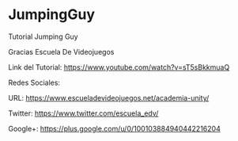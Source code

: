 # JumpingGuy
Tutorial Jumping Guy

Gracias Escuela De Videojuegos

Link del Tutorial: https://www.youtube.com/watch?v=sT5sBkkmuaQ

Redes Sociales:

URL: https://www.escueladevideojuegos.net/academia-unity/

Twitter: https://www.twitter.com/escuela_edv/

Google+: https://plus.google.com/u/0/100103884940442216204
